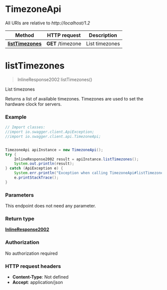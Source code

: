 # TimezoneApi

All URIs are relative to *http://localhost/1.2*

Method | HTTP request | Description
------------- | ------------- | -------------
[**listTimezones**](TimezoneApi.md#listTimezones) | **GET** /timezone | List timezones


<a name="listTimezones"></a>
# **listTimezones**
> InlineResponse2002 listTimezones()

List timezones

Returns a list of available timezones. Timezones are used to set the hardware clock for servers.

### Example
```java
// Import classes:
//import io.swagger.client.ApiException;
//import io.swagger.client.api.TimezoneApi;


TimezoneApi apiInstance = new TimezoneApi();
try {
    InlineResponse2002 result = apiInstance.listTimezones();
    System.out.println(result);
} catch (ApiException e) {
    System.err.println("Exception when calling TimezoneApi#listTimezones");
    e.printStackTrace();
}
```

### Parameters
This endpoint does not need any parameter.

### Return type

[**InlineResponse2002**](InlineResponse2002.md)

### Authorization

No authorization required

### HTTP request headers

 - **Content-Type**: Not defined
 - **Accept**: application/json

